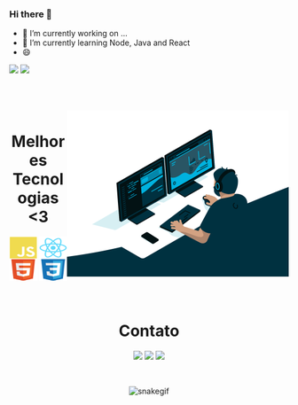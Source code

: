 ### Hi there 👋

- 🔭 I’m currently working on ...
- 🌱 I’m currently learning Node, Java and React
- 😄 
<div>
    <img height="180em"
        src="https://github-readme-stats.vercel.app/api?username=WellintonGudilunas&show_icons=true&theme=dracula&include_all_commits=true&count_private=true" />
    <img height="180em"
        src="https://github-readme-stats.vercel.app/api/top-langs/?username=WellintonGudilunas&layout=compact&langs_count=16&theme=dracula" />
</div>
<br>

##

<div align="center">
    <div style="display: inline_block"><br>
        <img align="right" height="300" alt="coding-time" src="gifProgramador.gif">
        <h1 align="center">Melhores Tecnologias <3</h1>
        <img align="center" alt="Js" height="40" width="50"
            src="https://raw.githubusercontent.com/devicons/devicon/master/icons/javascript/javascript-plain.svg">
        <!--<img align="center" alt="Ts" height="40" width="50"
            src="https://raw.githubusercontent.com/devicons/devicon/master/icons/typescript/typescript-plain.svg">-->
        <img align="center" alt="React" height="40" width="50"
            src="https://raw.githubusercontent.com/devicons/devicon/master/icons/react/react-original.svg">
        <img align="center" alt="HTML" height="40" width="50"
            src="https://raw.githubusercontent.com/devicons/devicon/master/icons/html5/html5-original.svg">
        <img align="center" alt="CSS" height="40" width="50"
            src="https://raw.githubusercontent.com/devicons/devicon/master/icons/css3/css3-original.svg">
    </div>
<br><br>
    <h1 align="center">Contato</h1>


      
<a href="https://discord.gg/" target="_blank"><img
    src="https://img.shields.io/badge/Discord-7289DA?style=for-the-badge&logo=discord&logoColor=white"
    target="_blank"></a>
<a href="mailto:wellintongudilunas788@gmail.com"><img
    src="https://img.shields.io/badge/Gmail-D14836?style=for-the-badge&logo=gmail&logoColor=white"
    target="_blank"></a>
<a href="https://www.linkedin.com/in/wellinton-gudilunas-55827524a/" target="_blank"><img
    src="https://img.shields.io/badge/-LinkedIn-%230077B5?style=for-the-badge&logo=linkedin&logoColor=white"
    target="_blank"></a>

</div>
  <br>
  
<div align="center">
  
![snakegif](https://github.com/WellintonGudilunas/WellintonGudilunas/blob/output/github-contribution-grid-snake.gif)
  
</div>

##

  ##
 
